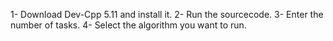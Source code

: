 1- Download Dev-Cpp 5.11 and install it.
2- Run the sourcecode.
3- Enter the number of tasks.
4- Select the algorithm you want to run. 